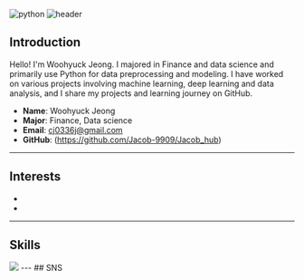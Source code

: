 ![python](https://github.com/Jacob-9909/Jacob_hub/assets/137075988/51da7c88-61cc-441e-84d2-b6864c5e0be3)
![header](https://capsule-render.vercel.app/api?type=transparent&color=timeAuto&height=300&section=header&text=Welcome&desc=Jacob`s%20Github%20Profile&fontSize=90&descSize=20&descAlign=70&descAlignY=70)

## Introduction

Hello! I'm Woohyuck Jeong. I majored in Finance and data science and primarily use Python for data preprocessing and modeling. I have worked on various projects involving machine learning, deep learning and data analysis, and I share my projects and learning journey on GitHub.

- **Name**: Woohyuck Jeong
- **Major**: Finance, Data science
- **Email**: cj0336j@gmail.com
- **GitHub**: (https://github.com/Jacob-9909/Jacob_hub)

---
## Interests

-
-

---

## Skills
<img src="https://img.shields.io/badge/Python-#3776AB?style=plastic&logo=Python&logoColor=white"/>
---
## SNS


